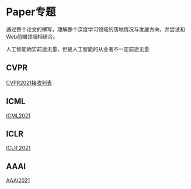 # Paper专题

通过整个论文的撰写，理解整个深度学习领域的落地情况与发展方向，并尝试和Web前端领域相结合。

人工智能确实前途无量，但是人工智能的从业者不一定前途无量


## CVPR

[CVPR2021接收列表](https://openaccess.thecvf.com/CVPR2021?day=2021-06-21)


## ICML

[ICML2021](https://icml.cc/Conferences/2021/AcceptedPapersInitial)


## ICLR

[ICLR 2021](https://openreview.net/group?id=ICLR.cc/2021/Conference)


## AAAI

[AAAI2021](https://aaai.org/Conferences/AAAI-21/)